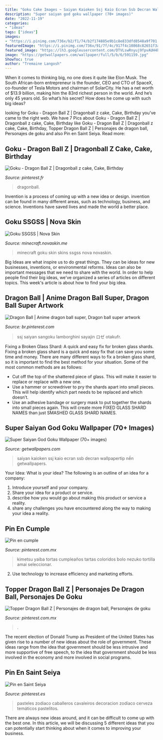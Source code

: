 ```yaml
---
title: "Goku Cake Images ~ Saiyan Kaioken Ssj Kaio Ecran Ssb Decran Wallpapertip Nền Getwallpapers"
description: "Super saiyan god goku wallpaper (70+ images)"
date: "2022-11-19"
categories:
- "ideas"
tags: ["ideas"]
images:
- "https://i.pinimg.com/736x/b2/f1/74/b2f174885e9b1c8e833dfd8548a9f701.jpg"
featuredImage: "https://i.pinimg.com/736x/91/7f/4c/917f4c10868c82651f3a44ff4e760d61.jpg"
featured_image: "https://lh3.googleusercontent.com/DTVLswRnyuj9fpvAUH4kZsn5TPHtLctEomopn-tabWFU3JSMqkecJV2USRKIKub1pe9AdgwkEAD2bRTZ-rOv0g"
image: "https://getwallpapers.com/wallpaper/full/5/b/6/591159.jpg"
ShowToc: true
author: "Tremaine Langosh"
---
```



When it comes to thinking big, no one does it quite like Elon Musk. The South African-born entrepreneur is the founder, CEO and CTO of SpaceX, co-founder of Tesla Motors and chairman of SolarCity. He has a net worth of $13.9 billion, making him the 83rd richest person in the world. And he’s only 45 years old. So what’s his secret? How does he come up with such big ideas?

	

		
looking for Goku - Dragon Ball Z | Dragonball z cake, Cake, Birthday you've came to the right web. We have 7 Pics about Goku - Dragon Ball Z | Dragonball z cake, Cake, Birthday like Goku - Dragon Ball Z | Dragonball z cake, Cake, Birthday, Topper Dragon Ball Z | Personajes de dragon ball, Personajes de goku and also Pin en Saint Seiya. Read more:
		
    
## Goku - Dragon Ball Z | Dragonball Z Cake, Cake, Birthday

<img loading=lazy src="https://i.pinimg.com/originals/5c/92/ac/5c92acd36786502af3c3176d7bc2f5f5.jpg" onerror="this.onerror=null;this.src='https://tse3.mm.bing.net/th?id=OIP.R0DXsI34In4AactV5fq30AHaNK&amp;pid=15.1';" alt="Goku - Dragon Ball Z | Dragonball z cake, Cake, Birthday">

_Source: pinterest.fr_

>dragonball. 

	

Invention is a process of coming up with a new idea or design. invention can be found in many different areas, such as technology, business, and science. Inventions have saved lives and made the world a better place.

    
## Goku SSGSS | Nova Skin

<img loading=lazy src="https://lh3.googleusercontent.com/DTVLswRnyuj9fpvAUH4kZsn5TPHtLctEomopn-tabWFU3JSMqkecJV2USRKIKub1pe9AdgwkEAD2bRTZ-rOv0g" onerror="this.onerror=null;this.src='https://tse1.mm.bing.net/th?id=OIP.p3VlQWERA4aGYT8OPDymigHaPg&amp;pid=15.1';" alt="Goku SSGSS | Nova Skin">

_Source: minecraft.novaskin.me_

>minecraft goku skin skins ssgss nova novaskin. 

	

Big Ideas are what inspire us to do great things. They can be ideas for new businesses, inventions, or environmental reforms. Ideas can also be important messages that we need to share with the world. In order to help people find their big ideas, we've organized a series of articles on different topics. This week's article is about how to find your big idea.

    
## Dragon Ball | Anime Dragon Ball Super, Dragon Ball Super Artwork

<img loading=lazy src="https://i.pinimg.com/736x/b2/f1/74/b2f174885e9b1c8e833dfd8548a9f701.jpg" onerror="this.onerror=null;this.src='https://tse4.mm.bing.net/th?id=OIP.3BM70Y3EO4vINY4LTVjLBgHaJ4&amp;pid=15.1';" alt="Dragon Ball | Anime dragon ball super, Dragon ball super artwork">

_Source: br.pinterest.com_

>ssj saiyan sangoku lamborghini sayajin ロゼ otakufr. 

	

Fixing a Broken Glass Shard: A quick and easy fix for broken glass shards.
Fixing a broken glass shard is a quick and easy fix that can save you some time and money. There are many different ways to fix a broken glass shard, so it is important to find the best method for your situation. Some of the most common methods are as follows:
- Cut off the top of the shattered piece of glass. This will make it easier to replace or replace with a new one.
- Use a hammer or screwdriver to pry the shards apart into small pieces. This will help identify which part needs to be replaced and which doesn’t.
- Use an adhesive bandage or surgery mask to put together the shards into small pieces again. This will create more FIXED GLASS SHARD NAMES than just SMASHED GLASS SHARD NAMES.

    
## Super Saiyan God Goku Wallpaper (70+ Images)

<img loading=lazy src="https://getwallpapers.com/wallpaper/full/5/b/6/591159.jpg" onerror="this.onerror=null;this.src='https://tse1.mm.bing.net/th?id=OIP.xB70xMqdghr7CgslilD4LwHaEK&amp;pid=15.1';" alt="Super Saiyan God Goku Wallpaper (70+ images)">

_Source: getwallpapers.com_

>saiyan kaioken ssj kaio ecran ssb decran wallpapertip nền getwallpapers. 

	

Your Idea: What is your idea?
The following is an outline of an idea for a company:
1. Introduce yourself and your company.
2. Share your idea for a product or service.
3. describe how you would go about making this product or service a reality.
4. share any challenges you have encountered along the way to making your idea a reality.

    
## Pin En Cumple

<img loading=lazy src="https://i.pinimg.com/736x/91/7f/4c/917f4c10868c82651f3a44ff4e760d61.jpg" onerror="this.onerror=null;this.src='https://tse1.mm.bing.net/th?id=OIP.2ZEISMnKWFY5FiN06cYgzgHaIe&amp;pid=15.1';" alt="Pin en cumple">

_Source: pinterest.com.mx_

>kimetsu yaiba tortas cumpleaños tartas coloridos bolo nezuko tortilla amai seleccionar. 

	

2. Use technology to increase efficiency and marketing efforts.

    
## Topper Dragon Ball Z | Personajes De Dragon Ball, Personajes De Goku

<img loading=lazy src="https://i.pinimg.com/736x/c5/7b/5c/c57b5c7ae86285b8b6b683be77703213.jpg" onerror="this.onerror=null;this.src='https://tse3.mm.bing.net/th?id=OIP.ea2tX9_tGf7d8TOS_SDIAwHaKi&amp;pid=15.1';" alt="Topper Dragon Ball Z | Personajes de dragon ball, Personajes de goku">

_Source: pinterest.com.mx_

>. 

	

The recent election of Donald Trump as President of the United States has given rise to a number of new ideas about the role of government. These ideas range from the idea that government should be less intrusive and more supportive of free speech, to the idea that government should be less involved in the economy and more involved in social programs.

    
## Pin En Saint Seiya

<img loading=lazy src="https://i.pinimg.com/736x/ce/da/9d/ceda9db7fa68f9d8467c3dc2654cdb14.jpg" onerror="this.onerror=null;this.src='https://tse3.mm.bing.net/th?id=OIP.UFGF6Ld1GLHq_OeFyK-m3wHaJ4&amp;pid=15.1';" alt="Pin en Saint Seiya">

_Source: pinterest.es_

>pasteles zodiaco caballeros cavaleiros decoracion zodíaco cerveza temáticos pastelitos. 

	

There are always new ideas around, and it can be difficult to come up with the best one. In this article, we will be discussing 5 different ideas that you can potentially start thinking about when it comes to improving your business.

